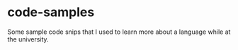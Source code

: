 # code-samples

Some sample code snips that I used to learn more about a language while at the university. 
